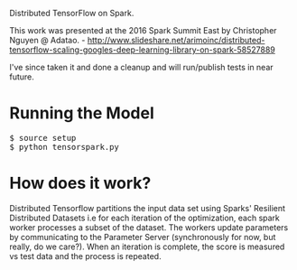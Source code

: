 Distributed TensorFlow on Spark.

This work was presented at the 2016 Spark Summit East by Christopher Nguyen @ Adatao.
     - http://www.slideshare.net/arimoinc/distributed-tensorflow-scaling-googles-deep-learning-library-on-spark-58527889

I've since taken it and done a cleanup and will run/publish tests in near future.

# Running the Model
<pre>
$ source setup
$ python tensorspark.py
</pre>

# How does it work?
Distributed Tensorflow partitions the input data set using Sparks' Resilient Distributed Datasets i.e  for each iteration of the optimization, each spark worker processes a subset of the dataset. The workers update parameters by communicating to the Parameter Server (synchronously for now, but really, do we care?). When an iteration is complete, the score is measured vs test data and the process is repeated. 


